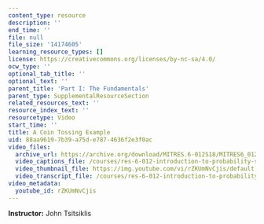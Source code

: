 ```yaml
---
content_type: resource
description: ''
end_time: ''
file: null
file_size: '14174605'
learning_resource_types: []
license: https://creativecommons.org/licenses/by-nc-sa/4.0/
ocw_type: ''
optional_tab_title: ''
optional_text: ''
parent_title: 'Part I: The Fundamentals'
parent_type: SupplementalResourceSection
related_resources_text: ''
resource_index_text: ''
resourcetype: Video
start_time: ''
title: A Coin Tossing Example
uid: 88aa9619-7b39-a75d-e787-4636f2e3f0ac
video_files:
  archive_url: https://archive.org/download/MITRES.6-012S18/MITRES6_012S18_L03-02_300k.mp4
  video_captions_file: /courses/res-6-012-introduction-to-probability-spring-2018/bb6ba02f9e465827b1e416cdceb437e1_rZKUmNvCjis.vtt
  video_thumbnail_file: https://img.youtube.com/vi/rZKUmNvCjis/default.jpg
  video_transcript_file: /courses/res-6-012-introduction-to-probability-spring-2018/b2730ddafd617e0c2d1ece2b56d0931e_rZKUmNvCjis.pdf
video_metadata:
  youtube_id: rZKUmNvCjis
---
```


**Instructor:** John Tsitsiklis

